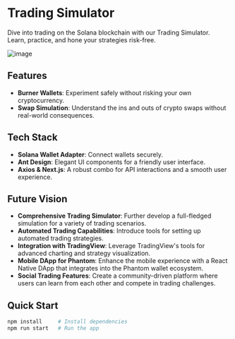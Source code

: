 # Trading Simulator

Dive into trading on the Solana blockchain with our Trading Simulator. Learn, practice, and hone your strategies risk-free.

![image](https://github.com/lucas-low/edge-full-stack-trading-sim/assets/53358104/c342705e-b419-4a90-a334-ede98e6d2224)

## Features

-   **Burner Wallets**: Experiment safely without risking your own cryptocurrency.
-   **Swap Simulation**: Understand the ins and outs of crypto swaps without real-world consequences.

## Tech Stack

-   **Solana Wallet Adapter**: Connect wallets securely.
-   **Ant Design**: Elegant UI components for a friendly user interface.
-   **Axios & Next.js**: A robust combo for API interactions and a smooth user experience.

## Future Vision

-   **Comprehensive Trading Simulator**: Further develop a full-fledged simulation for a variety of trading scenarios.
-   **Automated Trading Capabilities**: Introduce tools for setting up automated trading strategies.
-   **Integration with TradingView**: Leverage TradingView's tools for advanced charting and strategy visualization.
-   **Mobile DApp for Phantom**: Enhance the mobile experience with a React Native DApp that integrates into the Phantom wallet ecosystem.
-   **Social Trading Features**: Create a community-driven platform where users can learn from each other and compete in trading challenges.

## Quick Start

```bash
npm install     # Install dependencies
npm run start   # Run the app
```
